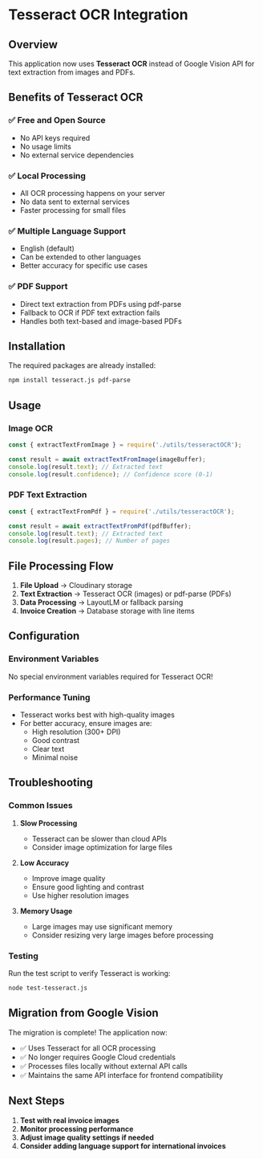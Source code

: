 # Tesseract OCR Integration

## Overview
This application now uses **Tesseract OCR** instead of Google Vision API for text extraction from images and PDFs.

## Benefits of Tesseract OCR

### ✅ **Free and Open Source**
- No API keys required
- No usage limits
- No external service dependencies

### ✅ **Local Processing**
- All OCR processing happens on your server
- No data sent to external services
- Faster processing for small files

### ✅ **Multiple Language Support**
- English (default)
- Can be extended to other languages
- Better accuracy for specific use cases

### ✅ **PDF Support**
- Direct text extraction from PDFs using pdf-parse
- Fallback to OCR if PDF text extraction fails
- Handles both text-based and image-based PDFs

## Installation

The required packages are already installed:

```bash
npm install tesseract.js pdf-parse
```

## Usage

### Image OCR
```javascript
const { extractTextFromImage } = require('./utils/tesseractOCR');

const result = await extractTextFromImage(imageBuffer);
console.log(result.text); // Extracted text
console.log(result.confidence); // Confidence score (0-1)
```

### PDF Text Extraction
```javascript
const { extractTextFromPdf } = require('./utils/tesseractOCR');

const result = await extractTextFromPdf(pdfBuffer);
console.log(result.text); // Extracted text
console.log(result.pages); // Number of pages
```

## File Processing Flow

1. **File Upload** → Cloudinary storage
2. **Text Extraction** → Tesseract OCR (images) or pdf-parse (PDFs)
3. **Data Processing** → LayoutLM or fallback parsing
4. **Invoice Creation** → Database storage with line items

## Configuration

### Environment Variables
No special environment variables required for Tesseract OCR!

### Performance Tuning
- Tesseract works best with high-quality images
- For better accuracy, ensure images are:
  - High resolution (300+ DPI)
  - Good contrast
  - Clear text
  - Minimal noise

## Troubleshooting

### Common Issues

1. **Slow Processing**
   - Tesseract can be slower than cloud APIs
   - Consider image optimization for large files

2. **Low Accuracy**
   - Improve image quality
   - Ensure good lighting and contrast
   - Use higher resolution images

3. **Memory Usage**
   - Large images may use significant memory
   - Consider resizing very large images before processing

### Testing
Run the test script to verify Tesseract is working:
```bash
node test-tesseract.js
```

## Migration from Google Vision

The migration is complete! The application now:
- ✅ Uses Tesseract for all OCR processing
- ✅ No longer requires Google Cloud credentials
- ✅ Processes files locally without external API calls
- ✅ Maintains the same API interface for frontend compatibility

## Next Steps

1. **Test with real invoice images**
2. **Monitor processing performance**
3. **Adjust image quality settings if needed**
4. **Consider adding language support for international invoices** 